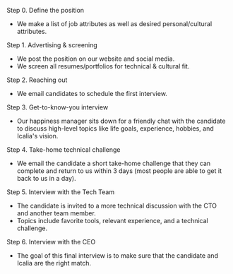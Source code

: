 Step 0. Define the position

* We make a list of job attributes as well as desired personal/cultural
attributes.

Step 1. Advertising & screening

* We post the position on our website and social media.
* We screen all resumes/portfolios for technical & cultural fit.

Step 2. Reaching out

* We email candidates to schedule the first interview.

Step 3. Get-to-know-you interview

* Our happiness manager sits down for a friendly chat with the candidate to
discuss high-level topics like life goals, experience, hobbies, and Icalia's
vision.

Step 4. Take-home technical challenge

* We email the candidate a short take-home challenge that they can complete
and return to us within 3 days (most people are able to get it back to us in a
day).

Step 5. Interview with the Tech Team

* The candidate is invited to a more technical discussion with the CTO and another
team member.
* Topics include favorite tools, relevant experience, and a technical
challenge.

Step 6. Interview with the CEO

* The goal of this final interview is to make sure that the candidate and Icalia
are the right match.
